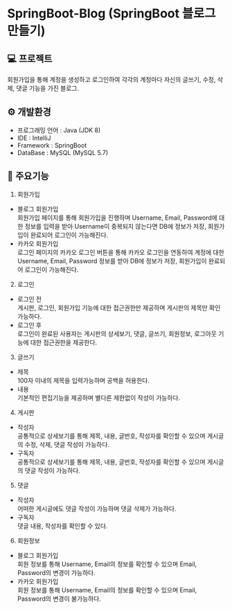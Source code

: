 # SpringBoot-Blog (SpringBoot 블로그 만들기)

## 💻 프로젝트 </br>
회원가입을 통해 계정을 생성하고 로그인하여 각각의 계정마다 자신의 글쓰기, 수정, 삭제, 댓글 기능을 가진 블로그. 

## ⚙ 개발환경 </br>
- 프로그래밍 언어 : Java (JDK 8) </br>
- IDE : IntelliJ </br>
- Framework : SpringBoot </br>
- DataBase : MySQL (MySQL 5.7) </br>

## 🎈 주요기능 </br>
1. 회원가입 </br>
- 블로그 회원가입  </br>
회원가입 페이지를 통해 회원가입을 진행하며 Username, Email, Password에 대한 정보를 입력을 받아 Username이 중복되지 않는다면 DB에 정보가 저장, 회원가입이 완료되어 로그인이 가능해진다.  </br>
- 카카오 회원가입 </br>
로그인 페이지의 카카오 로그인 버튼을 통해 카카오 로그인을 연동하여 계정에 대한 Username, Email, Password 정보를 받아 DB에 정보가 저장, 회원가입이 완료되어 로그인이 가능해진다. </br>

2. 로그인  </br>
- 로그인 전 </br>
게시판, 로그인, 회원가입 기능에 대한 접근권한만 제공하며 게시판의 제목만 확인 가능하다. </br>
- 로그인 후 </br>
로그인이 완료된 사용자는 게시판의 상세보기, 댓글, 글쓰기, 회원정보, 로그아웃 기능에 대한 접근권한을 제공한다. </br>

3. 글쓰기 </br>
- 제목 </br>
100자 이내의 제목을 입력가능하며 공백을 허용한다. </br>
- 내용 </br>
기본적인 편집기능을 제공하며 별다른 제한없이 작성이 가능하다.  </br>

4. 게시판 </br>
- 작성자 </br>
공통적으로 상세보기를 통해 제목, 내용, 글번호, 작성자를 확인할 수 있으며 게시글의 수정, 삭제, 댓글 작성이 가능하다. </br>
- 구독자 </br>
공통적으로 상세보기를 통해 제목, 내용, 글번호, 작성자를 확인할 수 있으며 게시글의 댓글 작성이 가능하다. </br>


5. 댓글 </br>
- 작성자 </br>
어떠한 게시글에도 댓글 작성이 가능하며 댓글 삭제가 가능하다. </br>
- 구독자 </br>
댓글 내용, 작성자를 확인할 수 있다. </br>


6. 회원정보 </br>
- 블로그 회원가입 </br>
회원 정보를 통해 Username, Email의 정보를 확인할 수 있으며 Email, Password의 변경이 가능하다. </br>
- 카카오 회원가입 </br>
회원 정보를 통해 Username, Email의 정보를 확인할 수 있으며 Email, Password의 변경이 불가능하다. </br>



